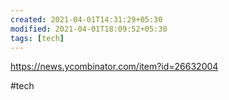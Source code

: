 ```yaml
---
created: 2021-04-01T14:31:29+05:30
modified: 2021-04-01T18:09:52+05:30
tags: [tech]
---
```


https://news.ycombinator.com/item?id=26632004

#tech